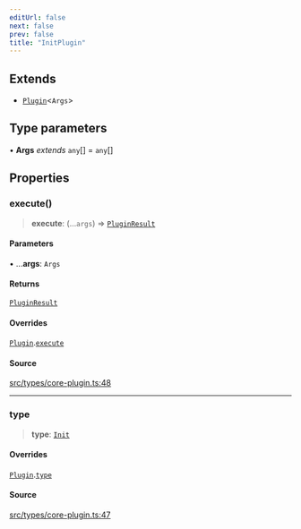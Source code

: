 ```yaml
---
editUrl: false
next: false
prev: false
title: "InitPlugin"
---
```


## Extends

- [`Plugin`](/v4/api/interfaces/plugin/)\<`Args`\>

## Type parameters

• **Args** *extends* `any`[] = `any`[]

## Properties

### execute()

> **execute**: (...`args`) => [`PluginResult`](/v4/api/type-aliases/pluginresult/)

#### Parameters

• ...**args**: `Args`

#### Returns

[`PluginResult`](/v4/api/type-aliases/pluginresult/)

#### Overrides

[`Plugin`](/v4/api/interfaces/plugin/).[`execute`](/v4/api/interfaces/plugin/#execute)

#### Source

[src/types/core-plugin.ts:48](https://github.com/sern-handler/handler/blob/7c8e39defbafdd6312a04a2d30750d647a3ab22b/src/types/core-plugin.ts#L48)

***

### type

> **type**: [`Init`](/v4/api/enumerations/plugintype/#init)

#### Overrides

[`Plugin`](/v4/api/interfaces/plugin/).[`type`](/v4/api/interfaces/plugin/#type)

#### Source

[src/types/core-plugin.ts:47](https://github.com/sern-handler/handler/blob/7c8e39defbafdd6312a04a2d30750d647a3ab22b/src/types/core-plugin.ts#L47)
